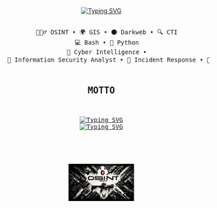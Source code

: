 <div align="center">
<a href="https://git.io/typing-svg"><img src="https://readme-typing-svg.demolab.com?font=Fira+Code&weight=800&size=16&pause=1000&color=F70202&background=47FBFF00&vCenter=true&multiline=true&width=441&height=62&lines=I'm+Emre%2C+an+Intelligence+Analyst+and+Red+Teamer." alt="Typing SVG" /></a>
<br><br>
<pre>
    🕵🏻‍♂️ OSINT • 🌍 GIS • 🌑 Darkweb • 🔍 CTI 
    💻 Bash • 🐍 Python 
    🧠 Cyber Intelligence • 
    🔐 Information Security Analyst • 🚨 Incident Response • 🥷 Red Team • 🛡️ Penetration Test •  

## MOTTO
<a href="https://git.io/typing-svg"><img src="https://readme-typing-svg.demolab.com?font=Fira+Code&weight=800&size=14&pause=1000&color=F71600&background=47FBFF00&vCenter=true&multiline=true&width=441&height=62&lines=Searching+for+vulnerabilities+in+machines+is+foolish." alt="Typing SVG" /></a>
<a href="https://git.io/typing-svg"><img src="https://readme-typing-svg.demolab.com?font=Fira+Code&weight=800&size=14&pause=1000&color=F71600&background=47FBFF00&vCenter=true&multiline=true&width=441&height=62&lines=Look+for+vulnerabilities+in+the+deep+desires+of+humans" alt="Typing SVG" /></a>

</pre>
<br><br>
<img src="dadsa.jpeg" alt="sherlock holmes cartoon with a magnifying glass" width="30%" height="30%"/>
<br><br><br>

<br><br>
